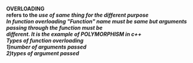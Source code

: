 <b>OVERLOADING<b> <br>refers to the <i>use of same thing for the different purpose<i><br>
In function overloading "Function" name must be same but arguments passing through the function must be<br>
different. It is the example of <b>POLYMORPHISM<b> in c++<br>
Types of function overloading<br>
1)number of arguments passed<br>
2)types of argument passed 
